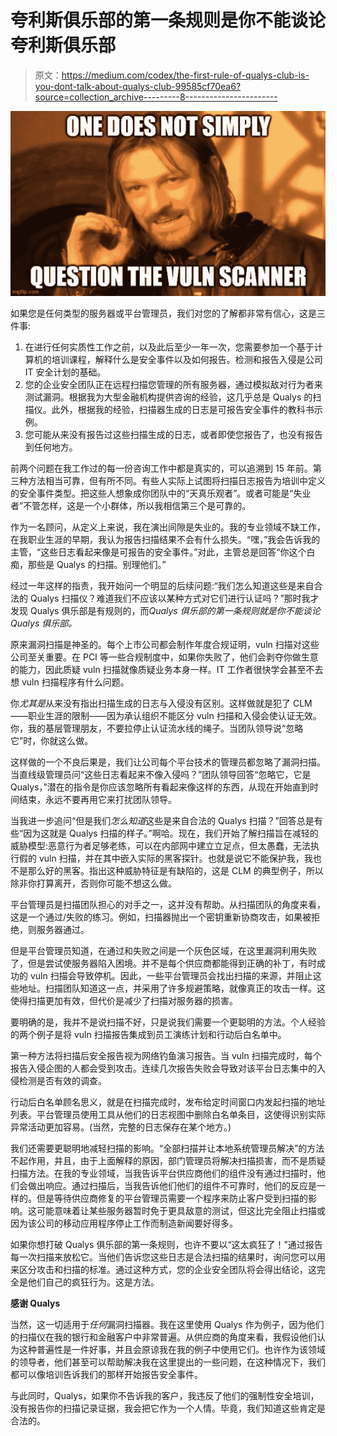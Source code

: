 # 夸利斯俱乐部的第一条规则是你不能谈论夸利斯俱乐部

> 原文：<https://medium.com/codex/the-first-rule-of-qualys-club-is-you-dont-talk-about-qualys-club-99585cf70ea6?source=collection_archive---------8----------------------->

![](img/f79b0ca0015d52b069d66b1d927424f5.png)

如果您是任何类型的服务器或平台管理员，我们对您的了解都非常有信心，这是三件事:

1.  在进行任何实质性工作之前，以及此后至少一年一次，您需要参加一个基于计算机的培训课程，解释什么是安全事件以及如何报告。检测和报告入侵是公司 IT 安全计划的基础。
2.  您的企业安全团队正在远程扫描您管理的所有服务器，通过模拟敌对行为者来测试漏洞。根据我为大型金融机构提供咨询的经验，这几乎总是 Qualys 的扫描仪。此外，根据我的经验，扫描器生成的日志是可报告安全事件的教科书示例。
3.  您可能从来没有报告过这些扫描生成的日志，或者即使您报告了，也没有报告到任何地方。

前两个问题在我工作过的每一份咨询工作中都是真实的，可以追溯到 15 年前。第三种方法相当可靠，但有所不同。有些人实际上试图将扫描日志报告为培训中定义的安全事件类型。把这些人想象成你团队中的“天真乐观者”。或者可能是“失业者”不管怎样，这是一个小群体，所以我相信第三个是可靠的。

作为一名顾问，从定义上来说，我在演出间隙是失业的。我的专业领域不缺工作，在我职业生涯的早期，我认为报告扫描结果不会有什么损失。“嘿，”我会告诉我的主管，“这些日志看起来像是可报告的安全事件。”对此，主管总是回答“你这个白痴，那些是 Qualys 的扫描。别理他们。”

经过一年这样的指责，我开始问一个明显的后续问题:“我们怎么知道这些是来自合法的 Qualys 扫描仪？难道我们不应该以某种方式对它们进行认证吗？”那时我才发现 Qualys 俱乐部是有规则的，而*Qualys 俱乐部的第一条规则就是你不能谈论 Qualys 俱乐部。*

原来漏洞扫描是神圣的。每个上市公司都会制作年度合规证明，vuln 扫描对这些公司至关重要。在 PCI 等一些合规制度中，如果你失败了，他们会剥夺你做生意的能力，因此质疑 vuln 扫描就像质疑业务本身一样。IT 工作者很快学会甚至不去想 vuln 扫描程序有什么问题。

你*尤其是*从来没有指出扫描生成的日志与入侵没有区别。这样做就是犯了 CLM——职业生涯的限制——因为承认组织不能区分 vuln 扫描和入侵会使认证无效。你，我的基层管理朋友，不要拉停止认证流水线的绳子。当团队领导说“忽略它”时，你就这么做。

这样做的一个不良后果是，我们让公司每个平台技术的管理员都忽略了漏洞扫描。当直线级管理员问“这些日志看起来不像入侵吗？”团队领导回答“忽略它，它是 Qualys，”潜在的指令是你应该忽略所有看起来像这样的东西，从现在开始直到时间结束，永远不要再用它来打扰团队领导。

当我进一步追问“但是我们*怎么知道*这些是来自合法的 Qualys 扫描？”回答总是有些“因为这就是 Qualys 扫描的样子。”啊哈。现在，我们开始了解扫描旨在减轻的威胁模型:恶意行为者足够老练，可以在内部网中建立立足点，但太愚蠢，无法执行假的 vuln 扫描，并在其中嵌入实际的黑客探针。也就是说它不能保护我，我也不是那么好的黑客。指出这种威胁特征是有缺陷的，这是 CLM 的典型例子，所以除非你打算离开，否则你可能不想这么做。

平台管理员是扫描团队担心的对手之一，这并没有帮助。从扫描团队的角度来看，这是一个通过/失败的练习。例如，扫描器抛出一个密钥重新协商攻击，如果被拒绝，则服务器通过。

但是平台管理员知道，在通过和失败之间是一个灰色区域，在这里漏洞利用失败了，但是尝试使服务器陷入困境。并不是每个供应商都能得到正确的补丁，有时成功的 vuln 扫描会导致停机。因此，一些平台管理员会找出扫描的来源，并阻止这些地址。扫描团队知道这一点，并采用了许多规避策略，就像真正的攻击一样。这使得扫描更加有效，但代价是减少了扫描对服务器的损害。

要明确的是，我并不是说扫描不好，只是说我们需要一个更聪明的方法。个人经验的两个例子是将 vuln 扫描报告集成到员工演练计划和行动后白名单中。

第一种方法将扫描后安全报告视为网络钓鱼演习报告。当 vuln 扫描完成时，每个报告入侵企图的人都会受到攻击。连续几次报告失败会导致对该平台日志集中的入侵检测是否有效的调查。

行动后白名单顾名思义，就是在扫描完成时，发布给定时间窗口内发起扫描的地址列表。平台管理员使用工具从他们的日志视图中删除白名单条目，这使得识别实际异常活动更加容易。(当然，完整的日志保存在某个地方。)

我们还需要更聪明地减轻扫描的影响。“全部扫描并让本地系统管理员解决”的方法不起作用，并且，由于上面解释的原因，部门管理员将解决扫描损害，而不是质疑扫描方法。在我的专业领域，当我告诉平台供应商他们的组件没有通过扫描时，他们会做出响应。通过扫描后，当我告诉他们他们的组件不可靠时，他们的反应是一样的。但是等待供应商修复的平台管理员需要一个程序来防止客户受到扫描的影响。这可能意味着让某些服务器暂时免于更具敌意的测试，但这比完全阻止扫描或因为该公司的移动应用程序停止工作而制造新闻要好得多。

如果你想打破 Qualys 俱乐部的第一条规则，也许不要以“这太疯狂了！”通过报告每一次扫描来放松它。当他们告诉您这些日志是合法扫描的结果时，询问您可以用来区分攻击和扫描的标准。通过这种方式，您的企业安全团队将会得出结论，这完全是他们自己的疯狂行为。这是方法。

**感谢 Qualys**

当然，这一切适用于*任何*漏洞扫描器。我在这里使用 Qualys 作为例子，因为他们的扫描仪在我的银行和金融客户中非常普遍。从供应商的角度来看，我假设他们认为这种普遍性是一件好事，并且会原谅我在我的例子中使用它们。也许作为该领域的领导者，他们甚至可以帮助解决我在这里提出的一些问题，在这种情况下，我们都可以像培训告诉我们的那样开始报告安全事件。

与此同时，Qualys，如果你不告诉我的客户，我违反了他们的强制性安全培训，没有报告你的扫描记录证据，我会把它作为一个人情。毕竟，我们知道这些肯定是合法的。